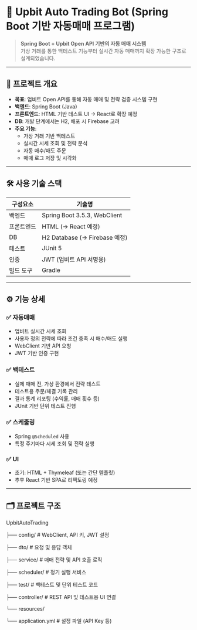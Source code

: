 # 🔁 Upbit Auto Trading Bot (Spring Boot 기반 자동매매 프로그램)

> **Spring Boot + Upbit Open API 기반의 자동 매매 시스템**  
> 가상 거래를 통한 백테스트 기능부터 실시간 자동 매매까지 확장 가능한 구조로 설계되었습니다.

---

## 📌 프로젝트 개요

- **목표**: 업비트 Open API를 통해 자동 매매 및 전략 검증 시스템 구현
- **백엔드**: Spring Boot (Java)
- **프론트엔드**: HTML 기반 테스트 UI → React로 확장 예정
- **DB**: 개발 단계에서는 H2, 배포 시 Firebase 고려
- **주요 기능**:
    - 가상 거래 기반 백테스트
    - 실시간 시세 조회 및 전략 분석
    - 자동 매수/매도 주문
    - 매매 로그 저장 및 시각화

---

## 🛠️ 사용 기술 스택

| 구성요소        | 기술명                          |
|----------------|------------------------------|
| 백엔드         | Spring Boot 3.5.3, WebClient |
| 프론트엔드     | HTML (→ React 예정)            |
| DB             | H2 Database (→ Firebase 예정)  |
| 테스트         | JUnit 5                      |
| 인증           | JWT (업비트 API 서명용)            |
| 빌드 도구      | Gradle                       |

---

## ⚙️ 기능 상세

### ✅ 자동매매

- 업비트 실시간 시세 조회
- 사용자 정의 전략에 따라 조건 충족 시 매수/매도 실행
- WebClient 기반 API 요청
- JWT 기반 인증 구현

### ✅ 백테스트

- 실제 매매 전, 가상 환경에서 전략 테스트
- 테스트용 주문/체결 기록 관리
- 결과 통계 리포팅 (수익률, 매매 횟수 등)
- JUnit 기반 단위 테스트 진행

### ✅ 스케줄링

- Spring `@Scheduled` 사용
- 특정 주기마다 시세 조회 및 전략 실행

### ✅ UI

- 초기: HTML + Thymeleaf (또는 간단 템플릿)
- 추후 React 기반 SPA로 리팩토링 예정

---

## 🗂️ 프로젝트 구조
UpbitAutoTrading

├── config/ # WebClient, API 키, JWT 설정

├── dto/ # 요청 및 응답 객체

├── service/ # 매매 전략 및 API 호출 로직

├── scheduler/ # 정기 실행 서비스

├── test/ # 백테스트 및 단위 테스트 코드

├── controller/ # REST API 및 테스트용 UI 연결

└── resources/

└── application.yml # 설정 파일 (API Key 등)